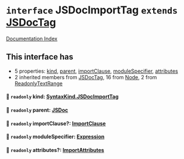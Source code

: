 # `interface` JSDocImportTag `extends` [JSDocTag](../interface.JSDocTag/README.md)

[Documentation Index](../README.md)

## This interface has

- 5 properties:
[kind](#-readonly-kind-syntaxkindjsdocimporttag),
[parent](#-readonly-parent-jsdoc),
[importClause](#-readonly-importclause-importclause),
[moduleSpecifier](#-readonly-modulespecifier-expression),
[attributes](#-readonly-attributes-importattributes)
- 2 inherited members from [JSDocTag](../interface.JSDocTag/README.md), 16 from [Node](../interface.Node/README.md), 2 from [ReadonlyTextRange](../interface.ReadonlyTextRange/README.md)


#### 📄 `readonly` kind: [SyntaxKind.JSDocImportTag](../enum.SyntaxKind/README.md#jsdocimporttag--351)



#### 📄 `readonly` parent: [JSDoc](../interface.JSDoc/README.md)



#### 📄 `readonly` importClause?: [ImportClause](../interface.ImportClause/README.md)



#### 📄 `readonly` moduleSpecifier: [Expression](../interface.Expression/README.md)



#### 📄 `readonly` attributes?: [ImportAttributes](../interface.ImportAttributes/README.md)



